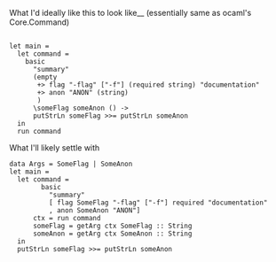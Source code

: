 What I'd ideally like this to look like__
(essentially same as ocaml's Core.Command)

```

let main =
  let command =
    basic
      "summary"
      (empty
       +> flag "-flag" ["-f"] (required string) "documentation"
       +> anon "ANON" (string)
       )
      \someFlag someAnon () ->
      putStrLn someFlag >>= putStrLn someAnon
  in
  run command
```

What I'll likely settle with
```
data Args = SomeFlag | SomeAnon
let main =
  let command =
        basic
          "summary"
          [ flag SomeFlag "-flag" ["-f"] required "documentation"
          , anon SomeAnon "ANON"]
      ctx = run command
      someFlag = getArg ctx SomeFlag :: String
      someAnon = getArg ctx SomeAnon :: String
  in
  putStrLn someFlag >>= putStrLn someAnon
  
```
